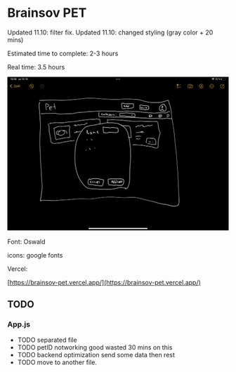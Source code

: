 # Brainsov PET
Updated 11.10: filter fix.
Updated 11.10: changed styling (gray color  + 20 mins)

Estimated time to complete: 2-3 hours

Real time: 3.5 hours

![sketch](./sketch.png)

Font: Oswald

icons: google fonts

Vercel:

[https://brainsov-pet.vercel.app/](https://brainsov-pet.vercel.app/)
## TODO
### App.js
 - TODO separated file
 - TODO petID notworking good wasted 30 mins on this
 - TODO backend optimization send some data then rest
 - TODO move to another file.
